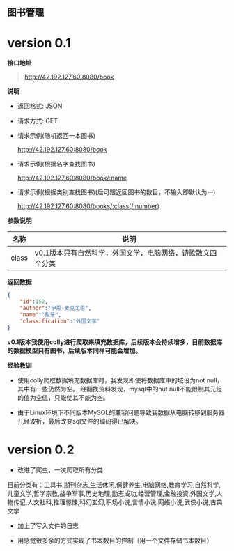 ## 图书管理
# version 0.1

**接口地址**

> http://42.192.127.60:8080/book

**说明**

- 返回格式: JSON

- 请求方式: GET

- 请求示例(随机返回一本图书)

  http://42.192.127.60:8080/book

- 请求示例(根据名字查找图书)

  http://42.192.127.60:8080/book/:name
  
- 请求示例(根据类别查找图书)(后可跟返回图书的数目，不输入即默认为一)

  http://42.192.127.60:8080/books/:class(/:number)

**参数说明**

| 名称 | 说明           |
| ---- | -------------- |
| class | v0.1版本只有自然科学，外国文学，电脑网络，诗歌散文四个分类 |

**返回数据**

```json
{
    "id":152,
    "author":"伊恩·麦克尤恩",
    "name":"甜牙",
    "classification":"外国文学"
}
```

**v0.1版本我使用colly进行爬取来填充数据库，后续版本会持续增多，目前数据库的数据模型只有图书，后续版本同样可能会增加。**

**经验教训**

- 使用colly爬取数据填充数据库时，我发现即使将数据库中的域设为not null，其中有一些仍然为空。
经翻找资料发现，mysql中的nut null不能限制其元组的值为空值，只能使其不能为空。

- 由于Linux环境下不同版本MySQL的兼容问题导致我数据从电脑转移到服务器几经波折，最后改变sql文件的编码得已解决。



# version 0.2

- 改进了爬虫，一次爬取所有分类

目前分类有：工具书,期刊杂志,生活休闲,保健养生,电脑网络,教育学习,自然科学,儿童文学,哲学宗教,战争军事,历史地理,励志成功,经营管理,金融投资,外国文学,人物传记,人文社科,推理惊悚,科幻玄幻,职场小说,言情小说,网络小说,武侠小说,古典文学

- 加上了写入文件的日志

- 用感觉很多余的方式实现了书本数目的控制（用一个文件存储书本数目）
